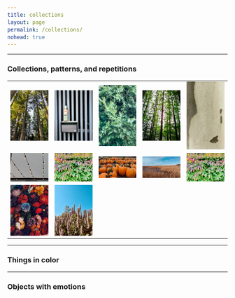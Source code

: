 ```yaml
---
title: collections
layout: page
permalink: /collections/
nohead: true
---
```



------
### Collections, patterns, and repetitions

| | | | | |
|:-------------------------:|:-------------------------:|:-------------------------:|:-------------------------:|:-------------------------:|
|<img width="802" alt="IMG_2623" src="images/IMG_2623.png">  |  <img width="802" alt="IMG_2620" src="images/IMG_2620.png">|<img width="802" alt="IMG_2616" src="images/IMG_2616.png">|<img width="802" alt="IMG_2617" src="images/IMG_2617.png">|<img width="802" alt="IMG_2614" src="images/IMG_2614.jpg">
|<img width="802" alt="IMG_2609" src="images/IMG_2609.png">  |  <img width="802" alt="IMG_2605" src="images/IMG_2605.png">|<img width="802" alt="IMG_2606" src="images/IMG_2606.png">|<img width="802" alt="IMG_2615" src="images/IMG_2615.png">|<img width="802" alt="IMG_2605" src="images/IMG_2605.png">
|<img width="802" alt="IMG_2608" src="images/IMG_2608.png">  |  <img width="802" alt="IMG_2611" src="images/IMG_2611.png">


------
### Things in color


------
### Objects with emotions 




